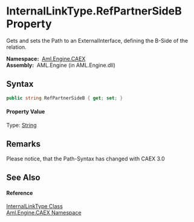 InternalLinkType.RefPartnerSideB Property
=========================================
Gets and sets the Path to an ExternalInterface, defining the B-Side of the relation.

  **Namespace:**  [Aml.Engine.CAEX][1]  
  **Assembly:**  AML.Engine (in AML.Engine.dll)

Syntax
------

```csharp
public string RefPartnerSideB { get; set; }
```

#### Property Value
Type: [String][2]

Remarks
-------
 Please notice, that the Path-Syntax has changed with CAEX 3.0 

See Also
--------

#### Reference
[InternalLinkType Class][3]  
[Aml.Engine.CAEX Namespace][1]  

[1]: ../README.md
[2]: https://docs.microsoft.com/dotnet/api/system.string
[3]: README.md
[4]: https://www.automationml.org
[5]: ../../icons/logoShade.png